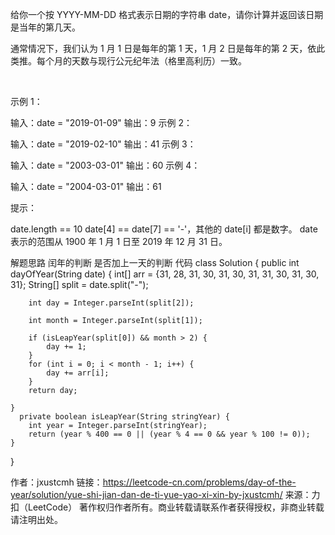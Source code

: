 给你一个按 YYYY-MM-DD 格式表示日期的字符串 date，请你计算并返回该日期是当年的第几天。

通常情况下，我们认为 1 月 1 日是每年的第 1 天，1 月 2 日是每年的第 2 天，依此类推。每个月的天数与现行公元纪年法（格里高利历）一致。

 

示例 1：

输入：date = "2019-01-09"
输出：9
示例 2：

输入：date = "2019-02-10"
输出：41
示例 3：

输入：date = "2003-03-01"
输出：60
示例 4：

输入：date = "2004-03-01"
输出：61
 

提示：

date.length == 10
date[4] == date[7] == '-'，其他的 date[i] 都是数字。
date 表示的范围从 1900 年 1 月 1 日至 2019 年 12 月 31 日。


解题思路
闰年的判断
是否加上一天的判断
代码
class Solution {
    public int dayOfYear(String date) {
          int[] arr = {31, 28, 31, 30, 31, 30, 31, 31, 30, 31, 30, 31};
        String[] split = date.split("-");
        
        int day = Integer.parseInt(split[2]);
        
        int month = Integer.parseInt(split[1]);
        
        if (isLeapYear(split[0]) && month > 2) {
            day += 1;
        }
        for (int i = 0; i < month - 1; i++) {
            day += arr[i];
        }
        return day;

    }
      private boolean isLeapYear(String stringYear) {
        int year = Integer.parseInt(stringYear);
        return (year % 400 == 0 || (year % 4 == 0 && year % 100 != 0));
    }
}

作者：jxustcmh
链接：https://leetcode-cn.com/problems/day-of-the-year/solution/yue-shi-jian-dan-de-ti-yue-yao-xi-xin-by-jxustcmh/
来源：力扣（LeetCode）
著作权归作者所有。商业转载请联系作者获得授权，非商业转载请注明出处。